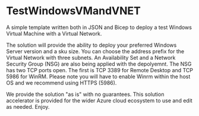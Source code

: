 # TestWindowsVMandVNET
A simple template written both in JSON and Bicep to deploy a test Windows Virtual Machine with a Virtual Network. 

The solution will provide the ability to deploy your preferred Windows Server version and a sku size. You can choose the address prefix for the Virtual Network with three subnets.
An Availability Set and a Network Security Group (NSG) are also being applied with the depolyemnt. The NSG has two TCP ports open. The first is TCP 3389 for Remote Desktop and TCP 5986 for WinRM. 
Please note you will have to enable Winrm within the host OS and we recommend using HTTPS (5986).

We provide the solution "as is" with no guarantees. This solution accelerator is provided for the wider Azure cloud ecosystem to use and edit as needed.
Enjoy.

